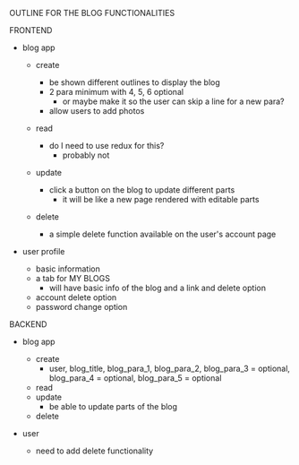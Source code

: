 OUTLINE FOR THE BLOG FUNCTIONALITIES

FRONTEND

- blog app

  - create

    - be shown different outlines to display the blog
    - 2 para minimum with 4, 5, 6 optional
      - or maybe make it so the user can skip a line for a new para?
    - allow users to add photos

  - read

    - do I need to use redux for this?
      - probably not

  - update

    - click a button on the blog to update different parts
      - it will be like a new page rendered with editable parts

  - delete
    - a simple delete function available on the user's account page

- user profile
  - basic information
  - a tab for MY BLOGS
    - will have basic info of the blog and a link and delete option
  - account delete option
  - password change option

BACKEND

- blog app

  - create
    - user, blog_title, blog_para_1, blog_para_2, blog_para_3 = optional, blog_para_4 = optional, blog_para_5 = optional
  - read
  - update
    - be able to update parts of the blog
  - delete

- user
  - need to add delete functionality
